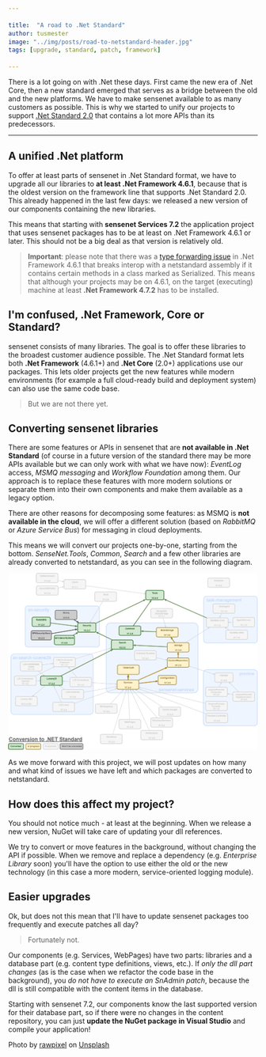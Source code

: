 ```yaml
---

title:  "A road to .Net Standard"
author: tusmester
image: "../img/posts/road-to-netstandard-header.jpg"
tags: [upgrade, standard, patch, framework]

---
```


There is a lot going on with .Net these days. First came the new era of .Net Core, then a new standard emerged that serves as a bridge between the old and the new platforms. We have to make sensenet available to as many customers as possible. This is why we started to unify our projects to support [.Net Standard 2.0](https://docs.microsoft.com/en-us/dotnet/standard/net-standard) that contains a lot more APIs than its predecessors.

---

## A unified .Net platform
To offer at least parts of sensenet in .Net Standard format, we have to upgrade all our libraries to **at least .Net Framework 4.6.1**, because that is the oldest version on the framework line that supports .Net Standard 2.0. This already happened in the last few days: we released a new version of our components containing the new libraries.

This means that starting with **sensenet Services 7.2** the application project that uses sensenet packages has to be at least on .Net Framework 4.6.1 or later. This should not be a big deal as that version is relatively old.

> **Important**: please note that there was a [type forwarding issue](https://github.com/dotnet/standard/issues/300) in .Net Framework 4.6.1 that breaks interop with a netstandard assembly if it contains certain methods in a class marked as Serialized. This means that although your projects may be on 4.6.1, on the target (executing) machine at least **.Net Framework 4.7.2** has to be installed.

## I'm confused, .Net Framework, Core or Standard?
sensenet consists of many libraries. The goal is to offer these libraries to the broadest customer audience possible. The .Net Standard format lets both **.Net Framework** (4.6.1+) and **.Net Core** (2.0+) applications use our packages. This lets older projects get the new features while modern environments (for example a full cloud-ready build and deployment system) can also use the same code base.

> But we are not there yet.

## Converting sensenet libraries
There are some features or APIs in sensenet that are **not available in .Net Standard** (of course in a future version of the standard there may be more APIs available but we can only work with what we have now): *EventLog* access, *MSMQ messaging* and *Workflow Foundation* among them. Our approach is to replace these features with more modern solutions or separate them into their own components and make them available as a legacy option. 

There are other reasons for decomposing some features: as MSMQ is **not available in the cloud**, we will offer a different solution (based on *RabbitMQ* or *Azure Service Bus*) for messaging in cloud deployments.

This means we will convert our projects one-by-one, starting from the bottom. *SenseNet.Tools*, *Common*, *Search* and a few other libraries are already converted to netstandard, as you can see in the following diagram.

![Converting projects to netstandard](/img/posts/netstandard_diagram_01.png "sensenet netstandard libraries")

As we move forward with this project, we will post updates on how many and what kind of issues we have left and which packages are converted to netstandard.

## How does this affect my project?
You should not notice much - at least at the beginning. When we release a new version, NuGet will take care of updating your dll references. 

We try to convert or move features in the background, without changing the API if possible. When we remove and replace a dependency (e.g. *Enterprise Library* soon) you'll have the option to use either the old or the new technology (in this case a more modern, service-oriented logging module).

## Easier upgrades
Ok, but does not this mean that I'll have to update sensenet packages too frequently and execute patches all day?

> Fortunately not.

Our components (e.g. Services, WebPages) have two parts: libraries and a database part (e.g. content type definitions, views, etc.). If *only the dll part changes* (as is the case when we refactor the code base in the background), you *do not have to execute an SnAdmin patch*, because the dll is still compatible with the content items in the database.

Starting with sensenet 7.2, our components know the last supported version for their database part, so if there were no changes in the content repository, you can just **update the NuGet package in Visual Studio** and compile your application!

Photo by [rawpixel](https://unsplash.com/photos/FWOGqSKq_Cs?utm_source=unsplash&utm_medium=referral&utm_content=creditCopyText) on [Unsplash](https://unsplash.com/search/photos/standard?utm_source=unsplash&utm_medium=referral&utm_content=creditCopyText)